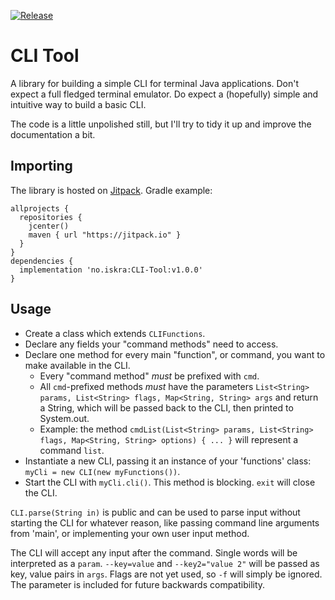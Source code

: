 [![Release](https://jitpack.io/v/no.iskra/CLI-Tool.svg)](https://jitpack.io/#no.iskra/CLI-Tool)

# CLI Tool

A library for building a simple CLI for terminal Java applications. Don't expect a full fledged terminal emulator. Do expect a (hopefully) simple and intuitive way to build a basic CLI.

The code is a little unpolished still, but I'll try to tidy it up and improve the documentation a bit.

## Importing

The library is hosted on [Jitpack](https://jitpack.io/#no.iskra/CLI-Tool). Gradle example:

    allprojects {
      repositories {
        jcenter()
        maven { url "https://jitpack.io" }
      }
    }
    dependencies {
      implementation 'no.iskra:CLI-Tool:v1.0.0'
    }
    
## Usage

* Create a class which extends `CLIFunctions`.
* Declare any fields your "command methods" need to access.
* Declare one method for every main "function", or command, you want to make available in the CLI.
  * Every "command method" _must_ be prefixed with `cmd`.
  * All `cmd`-prefixed methods _must_ have the parameters `List<String> params, List<String> flags, Map<String, String> args` and return a String, which will be passed back to the CLI, then printed to System.out.
  * Example: the method `cmdList(List<String> params, List<String> flags, Map<String, String> options) { ... }` will represent a command `list`.
* Instantiate a new CLI, passing it an instance of your 'functions' class: `myCli = new CLI(new myFunctions())`.
* Start the CLI with `myCli.cli()`. This method is blocking. `exit` will close the CLI.

`CLI.parse(String in)` is public and can be used to parse input without starting the CLI for whatever reason, like passing command line arguments from 'main', or implementing your own user input method.

The CLI will accept any input after the command. Single words will be interpreted as a `param`. `--key=value` and `--key2="value 2"` will be passed as key, value pairs in `args`. Flags are not yet used, so `-f` will simply be ignored. The parameter is included for future backwards compatibility.
